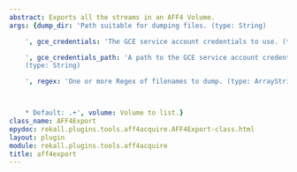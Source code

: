 ```yaml
---
abstract: Exports all the streams in an AFF4 Volume.
args: {dump_dir: 'Path suitable for dumping files. (type: String)

    ', gce_credentials: 'The GCE service account credentials to use. (type: String)

    ', gce_credentials_path: 'A path to the GCE service account credentials to use.
    (type: String)

    ', regex: 'One or more Regex of filenames to dump. (type: ArrayStringParser)



    * Default: .+', volume: Volume to list.}
class_name: AFF4Export
epydoc: rekall.plugins.tools.aff4acquire.AFF4Export-class.html
layout: plugin
module: rekall.plugins.tools.aff4acquire
title: aff4export
---
```

